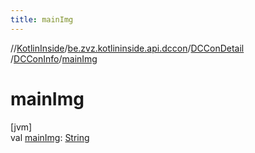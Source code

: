 ```yaml
---
title: mainImg
---
```

//[KotlinInside](../../../../index.html)/[be.zvz.kotlininside.api.dccon](../../index.html)/[DCConDetail](../index.html)
/[DCConInfo](index.html)/[mainImg](main-img.html)

# mainImg

[jvm]\
val [mainImg](main-img.html): [String](https://kotlinlang.org/api/latest/jvm/stdlib/kotlin/-string/index.html)




